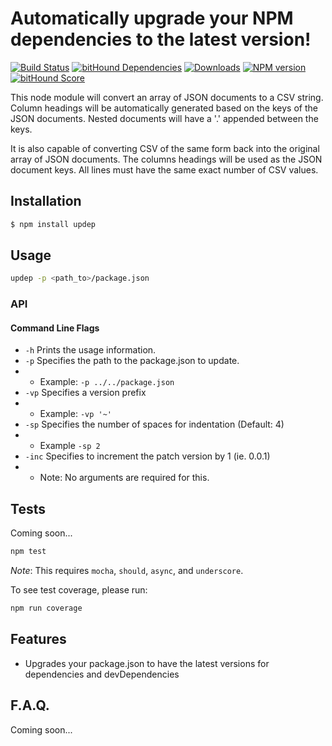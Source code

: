 # Automatically upgrade your NPM dependencies to the latest version!

[![Build Status](https://travis-ci.org/mrodrig/updep.svg?branch=master)](https://travis-ci.org/mrodrig/updep)
[![bitHound Dependencies](https://www.bithound.io/github/mrodrig/updep/badges/dependencies.svg)](https://www.bithound.io/github/mrodrig/updep/master/dependencies/npm)
[![Downloads](http://img.shields.io/npm/dm/updep.svg)](https://www.npmjs.org/package/updep)
[![NPM version](https://img.shields.io/npm/v/updep.svg)](https://www.npmjs.org/package/updep)
[![bitHound Score](https://www.bithound.io/github/mrodrig/updep/badges/score.svg)](https://www.bithound.io/github/mrodrig/updep)

This node module will convert an array of JSON documents to a CSV string.
Column headings will be automatically generated based on the keys of the JSON documents. Nested documents will have a '.' appended between the keys.

It is also capable of converting CSV of the same form back into the original array of JSON documents.
The columns headings will be used as the JSON document keys.  All lines must have the same exact number of CSV values.

## Installation

```bash
$ npm install updep
```

## Usage

```bash
updep -p <path_to>/package.json
```

### API

#### Command Line Flags

* `-h` Prints the usage information.
* `-p` Specifies the path to the package.json to update.
* * Example: `-p ../../package.json`
* `-vp` Specifies a version prefix
* * Example: `-vp '~'`
* `-sp` Specifies the number of spaces for indentation (Default: 4)
* * Example `-sp 2`
* `-inc` Specifies to increment the patch version by 1 (ie. 0.0.1)
* * Note: No arguments are required for this.


## Tests

Coming soon...

```bash
npm test
```

_Note_: This requires `mocha`, `should`, `async`, and `underscore`.

To see test coverage, please run:
```bash
npm run coverage
```

## Features

- Upgrades your package.json to have the latest versions for dependencies and devDependencies

## F.A.Q.

Coming soon...
